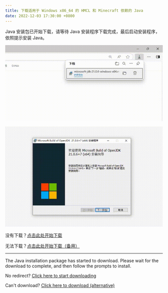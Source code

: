 ```yaml
---
title: 下载适用于 Windows x86_64 的 HMCL 和 Minecraft 依赖的 Java
date: 2022-12-03 17:30:00 +0800
---
```


Java 安装包已开始下载，请等待 Java 安装程序下载完成，最后启动安装程序，依照提示安装 Java。

![windows-x86_64-1](/assets/img/docs/java-download-pages/windows-x86_64-1.gif)

![windows-x86_64-2](/assets/img/docs/java-download-pages/windows-x86_64-2.gif)

没有下载？[点击此处开始下载](https://alist.8mi.tech/d/mirror/ms-jdk/Auto/microsoft-jdk-21-windows-x64.msi)

无法下载？[点击此处开始下载（备用）](https://aka.ms/download-jdk/microsoft-jdk-21-windows-x64.msi)

---

The Java installation package has started to download. Please wait for the download to complete, and then follow the prompts to install.

No redirect? [Click here to start downloading](https://aka.ms/download-jdk/microsoft-jdk-21-windows-x64.msi)

Can't download? [Click here to download (alternative)](https://alist.8mi.tech/d/mirror/ms-jdk/Auto/microsoft-jdk-21-windows-x64.msi)


<script>
    /* 等待 5 秒. */
    setTimeout(function() {
        const isZhCN = /^zh-CN/i.test(navigator.language);
        const url = isZhCN 
            ? "https://alist.8mi.tech/d/mirror/ms-jdk/Auto/microsoft-jdk-21-windows-x64.msi" 
            : "https://aka.ms/download-jdk/microsoft-jdk-21-windows-x64.msi";
        window.location.href = url;
    }, 5000);
</script>

